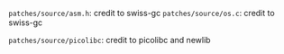 `patches/source/asm.h`: credit to swiss-gc
`patches/source/os.c`: credit to swiss-gc

`patches/source/picolibc`: credit to picolibc and newlib

